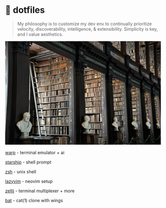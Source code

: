 # 📂 dotfiles

> My philosophy is to customize my dev env to continually prioritize velocity, discoverability, intelligence, & extensibility.
Simplicity is key, and I value aesthetics.

<img src="./assets/books.jpg" alt="Ireland Dublin Trinity College Ancient Library image of book isles full of ancient books with ceramic busts of men at every endcap." />

[warp](https://www.warp.dev/) - terminal emulator + ai

[starship](https://starship.rs/) - shell prompt

[zsh](https://media.datacamp.com/legacy/image/upload/v1700047731/Marketing/Blog/Bash_Cheat_Sheet.pdf) - unix shell

[lazyvim](https://www.lazyvim.org/) - neovim setup

[zellij](https://zellij.dev/) - terminal multiplexer + more

[bat](https://github.com/sharkdp/bat) - cat(1) clone with wings
